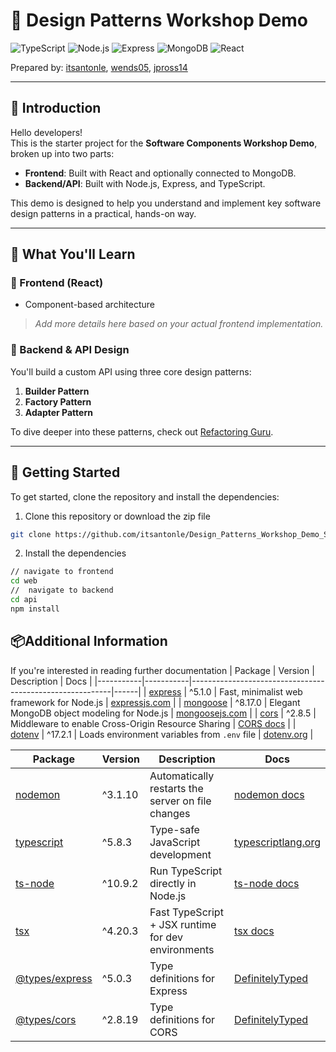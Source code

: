 # 🧩 Design Patterns Workshop Demo

![TypeScript](https://img.shields.io/badge/TypeScript-5.8.3-blue?style=for-the-badge&logo=typescript&logoColor=white)
![Node.js](https://img.shields.io/badge/Node.js-20.x-green?style=for-the-badge&logo=node.js&logoColor=white)
![Express](https://img.shields.io/badge/Express-5.1.0-lightgrey?style=for-the-badge&logo=express&logoColor=white)
![MongoDB](https://img.shields.io/badge/MongoDB-8.17.0-darkgreen?style=for-the-badge&logo=mongodb&logoColor=white)
![React](https://img.shields.io/badge/React-18.x-61DAFB?style=for-the-badge&logo=react&logoColor=white)

Prepared by: [itsantonle](https://github.com/itsantonle), [wends05](https://github.com/wends05), [jpross14](https://github.com/jpross14) 


---

## 👋 Introduction

Hello developers!  
This is the starter project for the **Software Components Workshop Demo**, broken up into two parts:

- **Frontend**: Built with React and optionally connected to MongoDB.
- **Backend/API**: Built with Node.js, Express, and TypeScript.

This demo is designed to help you understand and implement key software design patterns in a practical, hands-on way.

---

## 🧠 What You'll Learn

### 🔹 Frontend (React)
- Component-based architecture

> _Add more details here based on your actual frontend implementation._

### 🔹 Backend & API Design
You'll build a custom API using three core design patterns:

1. **Builder Pattern**
2. **Factory Pattern**
3. **Adapter Pattern**

To dive deeper into these patterns, check out [Refactoring Guru](https://refactoring.guru/).

---

## 🚀 Getting Started

To get started, clone the repository and install the dependencies:

1. Clone this repository or download the zip file
```bash
git clone https://github.com/itsantonle/Design_Patterns_Workshop_Demo_Starter.git
```
2. Install the dependencies
```bash
// navigate to frontend
cd web
//  navigate to backend
cd api
npm install
```

## 📦Additional Information
If you're interested in reading further documentation 
| Package   | Version   | Description                                              | Docs |
|-----------|-----------|----------------------------------------------------------|------|
| [express](https://www.npmjs.com/package/express)   | ^5.1.0    | Fast, minimalist web framework for Node.js              | [expressjs.com](https://expressjs.com/) |
| [mongoose](https://www.npmjs.com/package/mongoose)  | ^8.17.0   | Elegant MongoDB object modeling for Node.js             | [mongoosejs.com](https://mongoosejs.com/) |
| [cors](https://www.npmjs.com/package/cors)      | ^2.8.5    | Middleware to enable Cross-Origin Resource Sharing      | [CORS docs](https://expressjs.com/en/resources/middleware/cors.html) |
| [dotenv](https://www.npmjs.com/package/dotenv)    | ^17.2.1   | Loads environment variables from `.env` file            | [dotenv.org](https://dotenv.org/) |


| Package | Version | Description | Docs |
|--------|---------|-------------|------|
| [nodemon](https://www.npmjs.com/package/nodemon) | ^3.1.10 | Automatically restarts the server on file changes | [nodemon docs](https://www.npmjs.com/package/nodemon) |
| [typescript](https://www.npmjs.com/package/typescript) | ^5.8.3 | Type-safe JavaScript development | [typescriptlang.org](https://www.typescriptlang.org/) |
| [ts-node](https://www.npmjs.com/package/ts-node) | ^10.9.2 | Run TypeScript directly in Node.js | [ts-node docs](https://www.npmjs.com/package/ts-node) |
| [tsx](https://www.npmjs.com/package/tsx) | ^4.20.3 | Fast TypeScript + JSX runtime for dev environments | [tsx docs](https://www.npmjs.com/package/tsx) |
| [@types/express](https://www.npmjs.com/package/@types/express) | ^5.0.3 | Type definitions for Express | [DefinitelyTyped](https://www.npmjs.com/package/@types/express) |
| [@types/cors](https://www.npmjs.com/package/@types/cors) | ^2.8.19 | Type definitions for CORS | [DefinitelyTyped](https://www.npmjs.com/package/@types/cors) |

